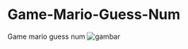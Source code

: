 # Game-Mario-Guess-Num
Game mario guess num
![gambar](https://user-images.githubusercontent.com/58316058/209737315-92d24868-9024-4c6b-8f96-67016d62e354.png)
